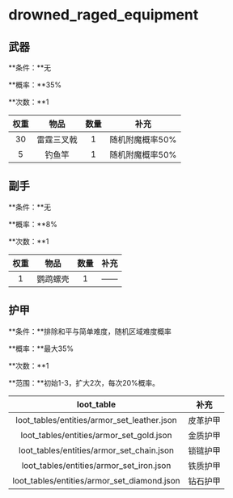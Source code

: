 # drowned_raged_equipment

## 武器

**条件：**无

**概率：**35%

**次数：**1

| 权重 |    物品    | 数量 |      补充       |
| :--: | :--------: | :--: | :-------------: |
|  30  | 雷霆三叉戟 |  1   | 随机附魔概率50% |
|  5   |   钓鱼竿   |  1   | 随机附魔概率50% |



## 副手

**条件：**无

**概率：**8%

**次数：**1

| 权重 |   物品   | 数量 | 补充 |
| :--: | :------: | :--: | :--: |
|  1   | 鹦鹉螺壳 |  1   |  ——  |



## 护甲

**条件：**排除和平与简单难度，随机区域难度概率

**概率：**最大35%

**次数：**1

**范围：**初始1-3，扩大2次，每次20%概率。

|                 loot_table                  |   补充   |
| :-----------------------------------------: | :------: |
| loot_tables/entities/armor_set_leather.json | 皮革护甲 |
|  loot_tables/entities/armor_set_gold.json   | 金质护甲 |
|  loot_tables/entities/armor_set_chain.json  | 锁链护甲 |
|  loot_tables/entities/armor_set_iron.json   | 铁质护甲 |
| loot_tables/entities/armor_set_diamond.json | 钻石护甲 |

